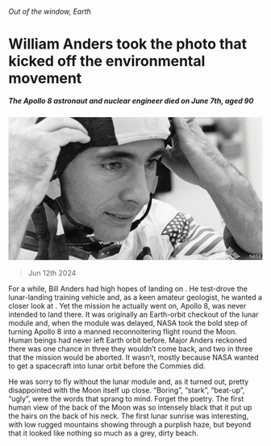 ###### Out of the window, Earth

# William Anders took the photo that kicked off the environmental movement 

##### The Apollo 8 astronaut and nuclear engineer died on June 7th, aged 90 

![image](images/20240615_OBP001.jpg) 

> Jun 12th 2024 

For a while, Bill Anders had high hopes of landing on . He test-drove the lunar-landing training vehicle and, as a keen amateur geologist, he wanted a closer look at . Yet the mission he actually went on, Apollo 8, was never intended to land there. It was originally an Earth-orbit checkout of the lunar module and, when the module was delayed, NASA took the bold step of turning Apollo 8 into a manned reconnoitering flight round the Moon. Human beings had never left Earth orbit before. Major Anders reckoned there was one chance in three they wouldn’t come back, and two in three that the mission would be aborted. It wasn’t, mostly because NASA wanted to get a spacecraft into lunar orbit before the Commies did. 

He was sorry to fly without the lunar module and, as it turned out, pretty disappointed with the Moon itself up close. “Boring”, “stark”, “beat-up”, “ugly”, were the words that sprang to mind. Forget the poetry. The first human view of the back of the Moon was so intensely black that it put up the hairs on the back of his neck. The first lunar sunrise was interesting, with low rugged mountains showing through a purplish haze, but beyond that it looked like nothing so much as a grey, dirty beach. 

